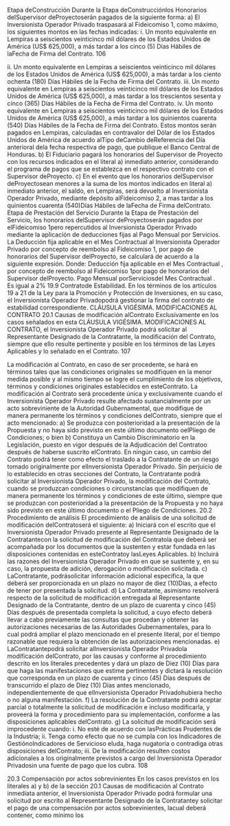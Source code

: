 Etapa deConstrucción
Durante la Etapa deConstrucciónlos Honorarios delSupervisor deProyectoserán pagados de la siguiente forma:
a) El Inversionista Operador Privado traspasará al Fideicomiso 1, como máximo, los siguientes montos en las
fechas indicadas:
i. Un monto equivalente en Lempiras a seiscientos veinticinco mil dólares de los Estados Unidos de
América (US$ 625,000), a más tardar a los cinco (5) Días Hábiles de laFecha de Firma del Contrato.
106

ii. Un monto equivalente en Lempiras a seiscientos veinticinco mil dólares de los Estados Unidos de
América (US$ 625,000), a más tardar a los ciento ochenta (180) Días Hábiles de la Fecha de Firma del
Contrato.
iii. Un monto equivalente en Lempiras a seiscientos veinticinco mil dólares de los Estados Unidos de
América (US$ 625,000), a más tardar a los trescientos sesenta y cinco (365) Días Hábiles de la Fecha de
Firma del Contrato.
iv. Un monto equivalente en Lempiras a seiscientos veinticinco mil dólares de los Estados Unidos de
América (US$ 625,000), a más tardar a los quinientos cuarenta (540) Días Hábiles de la Fecha de Firma
del Contrato.
Estos montos serán pagados en Lempiras, calculadas en contravalor del Dólar de los Estados Unidos de
América de acuerdo alTipo deCambio deReferencia del Día anterioral dela fecha respectiva de pago, que
publique el Banco Central de Honduras.
b) El Fiduciario pagará los honorarios del Supervisor de Proyecto con los recursos indicados en el literal a)
inmediato anterior, considerando el programa de pagos que se establezca en el respectivo contrato con el
Supervisor deProyecto.
c) En el evento que los honorarios delSupervisor deProyectosean menores a la suma de los montos indicados
en literal a) inmediato anterior, el saldo, en Lempiras, será devuelto al Inversionista Operador Privado,
mediante depósito alFideicomiso 2, a mas tardar a los quinientos cuarenta (540)Días Hábiles de laFecha de
Firma delContrato.
Etapa de Prestación del Servicio
Durante la Etapa de Prestación del Servicio, los honorarios delSupervisor deProyectoserán pagados por elFideicomiso
1pero repercutidos al Inversionista Operador Privado mediante la aplicación de deducciones fijas al Pago Mensual por
Servicios.
La Deducción fija aplicable en el Mes Contractual al Inversionista Operador Privado por concepto de reembolso al
Fideicomiso 1, por pago de honorarios del Supervisor delProyecto, se calculará de acuerdo a la siguiente expresión.
Donde:
Deducción fija aplicable en el Mes Contractual , por concepto de reembolso al
Fideicomiso 1por pago de honorarios del Supervisor delProyecto.
Pago Mensual porServiciosdel Mes Contractual .
Es igual a 2%
19.9 Contratode Estabilidad.
En los términos de los artículos 19 a 21 de la Ley para la Promoción y Protección de Inversiones, en su caso, el
Inversionista Operador Privadopodrá gestionar la firma del contrato de estabilidad correspondiente.
CLÁUSULA VIGÉSIMA. MODIFICACIONES AL CONTRATO
20.1 Causas de modificación alContrato
Exclusivamente en los casos señalados en esta CLÁUSULA VIGÉSIMA. MODIFICACIONES AL CONTRATO, el
Inversionista Operador Privado podrá solicitar al Representante Designado de la Contratante, la modificación del
Contrato, siempre que ello resulte pertinente y posible en los términos de las Leyes Aplicables y lo señalado en el
Contrato.
107

La modificación al Contrato, en caso de ser procedente, se hará en términos tales que las condiciones originales se
modifiquen en la menor medida posible y al mismo tiempo se logre el cumplimiento de los objetivos, términos y
condiciones originales establecidos en esteContrato.
La modificación al Contrato será procedente única y exclusivamente cuando el Inversionista Operador Privado resulte
afectado sustancialmente por un acto sobreviniente de la Autoridad Gubernamental, que modifique de manera
permanente los términos y condiciones delContrato, siempre que el acto mencionado:
a) Se produzca con posterioridad a la presentación de la Propuesta y no haya sido previsto en este último
documento oelPliego de Condiciones; o bien
b) Constituya un Cambio Discriminatorio en la Legislación, puesto en vigor después de la Adjudicación del
Contratoo después de haberse suscrito elContrato.
En ningún caso, un cambio del Contrato podrá tener como efecto el traslado a la Contratante de un riesgo tomado
originalmente por elInversionista Operador Privado.
Sin perjuicio de lo establecido en otras secciones del Contrato, la Contratante podrá solicitar al Inversionista Operador
Privado, la modificación del Contrato, cuando se produzcan condiciones o circunstancias que modifiquen de manera
permanente los términos y condiciones de este último, siempre que se produzcan con posterioridad a la presentación de
la Propuesta y no haya sido previsto en este último documento o el Pliego de Condiciones.
20.2 Procedimiento de análisis
El procedimiento de análisis de una solicitud de modificación delContratoserá el siguiente:
a) Iniciará con el escrito que el Inversionista Operador Privado presente al Representante Designado de la
Contratantecon la solicitud de modificación del Contratola que deberá ser acompañada por los documentos
que la sustenten y estar fundada en las disposiciones contenidas en esteContratoy lasLeyes Aplicables.
b) Incluirá las razones del Inversionista Operador Privado en que se sustente y, en su caso, la propuesta de
adición, derogación o modificación solicitada.
c) LaContratante, podrásolicitar información adicional específica, la que deberá ser proporcionada en un plazo
no mayor de diez (10)Días, a efecto de tener por presentada la solicitud.
d) La Contratante, asimismo resolverá respecto de la solicitud de modificación entregada al Representante
Designado de la Contratante, dentro de un plazo de cuarenta y cinco (45) Días después de presentada
completa la solicitud, a cuyo efecto deberá llevar a cabo previamente las consultas que procedan y obtener las
autorizaciones necesarias de las Autoridades Gubernamentales, para lo cual podrá ampliar el plazo
mencionado en el presente literal, por el tiempo razonable que requiera la obtención de las autorizaciones
mencionadas.
e) LaContratantepodrá solicitar alInversionista Operador Privadola modificación delContrato, por las causas y
conforme al procedimiento descrito en los literales precedentes y dará un plazo de Diez (10) Días para que
haga las manifestaciones que estime pertinentes y dictará la resolución que corresponda en un plazo de
cuarenta y cinco (45) Días después de transcurrido el plazo de Diez (10) Días antes mencionado,
independientemente de que elInversionista Operador Privadohubiera hecho o no alguna manifestación.
f) La resolución de la Contratante podrá aceptar parcial o totalmente la solicitud de modificación e incluso
modificarla, y proveerá la forma y procedimiento para su implementación, conforme a las disposiciones
aplicables delContrato.
g) La solicitud de modificación será improcedente cuando:
i. No esté de acuerdo con lasPrácticas Prudentes de la Industria;
ii. Tenga como efecto que no se cumpla con los Indicadores de GestiónoIndicadores de Servicioso eluda,
haga nugatoria o contradiga otras disposiciones delContrato;
iii. De la modificación resulten costos adicionales a los originalmente previstos a cargo del Inversionista
Operador Privadosin una fuente de pago que los cubra.
108

20.3 Compensación por actos sobrevinientes
En los casos previstos en los literales a) y b) de la sección 20.1 Causas de modificación al Contrato inmediata
anterior, el Inversionista Operador Privado podrá formular una solicitud por escrito al Representante Designado de la
Contratantey solicitar el pago de una compensación por actos sobrevinientes, lacual deberá contener, como mínimo los
